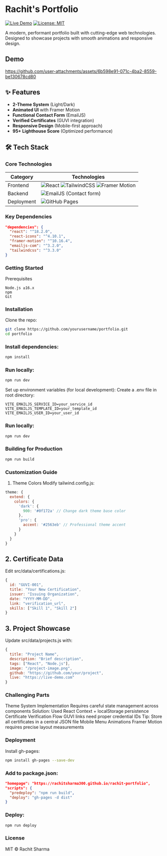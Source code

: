 # Rachit's Portfolio 

[![Live Demo](https://img.shields.io/badge/demo-live-brightgreen)](https://rachitsharma300.github.io/rachit-portfolio)
[![License: MIT](https://img.shields.io/badge/License-MIT-blue.svg)](https://github.com/rachitsharma300/rachit-portfolio/blob/main/LICENSE)

A modern, performant portfolio built with cutting-edge web technologies. Designed to showcase projects with smooth animations and responsive design.

## Demo
https://github.com/user-attachments/assets/6b598e91-071c-4ba2-8559-be130678cd80

## ✨ Features

- **2-Theme System** (Light/Dark)
- **Animated UI** with Framer Motion
- **Functional Contact Form** (EmailJS)
- **Verified Certificates** (GUVI integration)
- **Responsive Design** (Mobile-first approach)
- **95+ Lighthouse Score** (Optimized performance)

## 🛠 Tech Stack

### Core Technologies
| Category        | Technologies                                                                 |
|-----------------|------------------------------------------------------------------------------|
| Frontend        | ![React](https://img.shields.io/badge/React-20232A?logo=react) ![TailwindCSS](https://img.shields.io/badge/Tailwind_CSS-38B2AC?logo=tailwind-css) ![Framer Motion](https://img.shields.io/badge/Framer_Motion-0055FF?logo=framer) |
| Backend         | ![EmailJS](https://img.shields.io/badge/EmailJS-DD0031?logo=mail.ru) (Contact form) |
| Deployment      | ![GitHub Pages](https://img.shields.io/badge/GitHub_Pages-222222?logo=github) |

### Key Dependencies
```json
"dependencies": {
  "react": "^18.2.0",
  "react-icons": "^4.10.1",
  "framer-motion": "^10.16.4",
  "emailjs-com": "^3.2.0",
  "tailwindcss": "^3.3.0"
}
```
### Getting Started
Prerequisites
```
Node.js ≥16.x
npm
Git
```
### Installation
Clone the repo:

```bash
git clone https://github.com/yourusername/portfolio.git
cd portfolio
```

### Install dependencies:

```bash
npm install
```
### Run locally:
```bash
npm run dev
```
Set up environment variables (for local development):
Create a .env file in root directory:
```env
VITE_EMAILJS_SERVICE_ID=your_service_id
VITE_EMAILJS_TEMPLATE_ID=your_template_id
VITE_EMAILJS_USER_ID=your_user_id
```
### Run locally:
```bash
npm run dev
```
### Building for Production
```bash
npm run build
```
### Customization Guide
1. Theme Colors
Modify tailwind.config.js:
```js
theme: {
  extend: {
    colors: {
      'dark': {
        900: '#0f172a' // Change dark theme base color
      },
      'pro': {
        accent: '#2563eb' // Professional theme accent
      }
    }
  }
}
```
## 2. Certificate Data
Edit src/data/certifications.js:
```js
{
  id: "GUVI-001",
  title: "Your New Certification",
  issuer: "Issuing Organization",
  date: "YYYY-MM-DD",
  link: "verification_url",
  skills: ["Skill 1", "Skill 2"]
}
```
## 3. Project Showcase
Update src/data/projects.js with:
```js
{
  title: "Project Name",
  description: "Brief description",
  tags: ["React", "Node.js"],
  image: "/project-image.png",
  github: "https://github.com/your/project",
  live: "https://live-demo.com"
}
```
### Challenging Parts
Theme System Implementation
Requires careful state management across components
Solution: Used React Context + localStorage persistence
Certificate Verification Flow
GUVI links need proper credential IDs
Tip: Store all certificates in a central JSON file
Mobile Menu Animations
Framer Motion requires precise layout measurements


### Deployment
Install gh-pages:
```bash
npm install gh-pages --save-dev
```
### Add to package.json:
```json
"homepage": "https://rachitsharma300.github.io/rachit-portfolio",
"scripts": {
  "predeploy": "npm run build",
  "deploy": "gh-pages -d dist"
}
```
### Deploy:
```bash
npm run deploy
```
### License
MIT © Rachit Sharma


